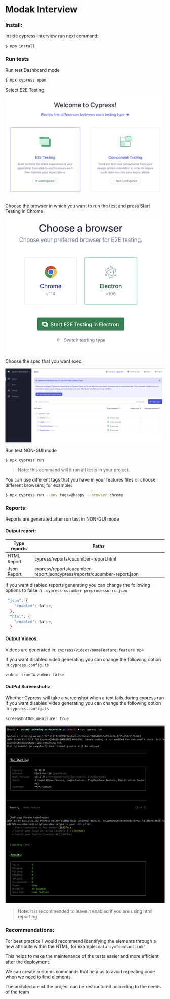 # Modak Interview

### Install: 

Inside cypress-interview run next command: 
```sh
$ npm install
```
### Run tests

Run test Dashboard mode

```sh
$ npx cypress open
```

Select E2E Testing

![](/docs/install/1-1.jpeg?raw=true)

Choose the browser in which you want to run the test and press Start Testing in Chrome

![](/docs/install/1-2.jpeg?raw=true)

Choose the spec that you want exec.

![](/docs/install/1-3.jpeg?raw=true)
 
 
Run test NON-GUI mode


```sh
$ npx cypress run
```
> Note: this command will it run all tests in your project. 

You can use different tags that you have in your features files or choose different browsers, for example: 

```sh
$ npx cypress run --env tags=@happy --browser chrome
```

### Reports: 

Reports are generated after run test in NON-GUI mode

#### Output report: 

| Type reports | Paths |
| ------ | ------ |
| HTML Report | cypress/reports/cucumber-report.html |
| Json Report | cypress/reports/cucumber-report.jsoncypress/reports/cucumber-report.json |

If you want disabled reports generating you can change the following options to false in `.cypress-cucumber-preprocessorrc.json`

```sh
 "json": {
    "enabled": false,
  },
  "html": {
    "enabled": false,
  }
```

####  Output Videos:
Videos are generated in: 
`cypress/videos/nameFeature.feature.mp4`

If you want disabled video generating you can change the following option in `cypress.config.ts`

`video: true` to `video: false`

#### OutPut Screenshots:

Whether Cypress will take a screenshot when a test fails during cypress run
If you want disabled video generating you can change the following option in `cypress.config.ts`

`screenshotOnRunFailure: true`

![](/docs/install/1-4.jpeg?raw=true)

> Note: It is recommended to leave it enabled if you are using html reporting <br>



### Recommendations: 

For best practice I would recommend identifying the elements through a new attribute within the HTML, for example: `data-cy="contactLink"`

This helps to make the maintenance of the tests easier and more efficient after the deployment.

We can create customs commands that help us to avoid repeating code when we need to find elements

The architecture of the project can be restructured according to the needs of the team

